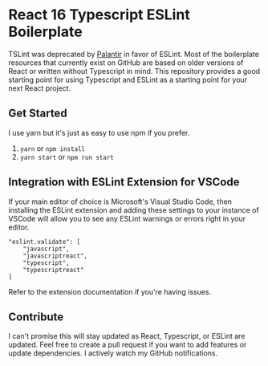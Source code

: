 # React 16 Typescript ESLint Boilerplate

TSLint was deprecated by [Palantir](https://medium.com/palantir/tslint-in-2019-1a144c2317a9) in favor of ESLint. Most of the boilerplate resources that currently exist on GitHub are based on older versions of React or written without Typescript in mind. This repository provides a good starting point for using Typescript and ESLint as a starting point for your next React project.

## Get Started

I use yarn but it's just as easy to use npm if you prefer.

1. `yarn` or `npm install`
2. `yarn start` or `npm run start`

## Integration with ESLint Extension for VSCode

If your main editor of choice is Microsoft's Visual Studio Code, then installing the ESLint extension and adding these settings to your instance of VSCode
will allow you to see any ESLint warnings or errors right in your editor.

```
"eslint.validate": [
	"javascript",
	"javascriptreact",
	"typescript",
	"typescriptreact"
]
```

Refer to the extension documentation if you're having issues.

## Contribute

I can't promise this will stay updated as React, Typescript, or ESLint are updated. Feel free to create a pull request if you want to add features or update dependencies. I actively watch my GitHub notifications.
